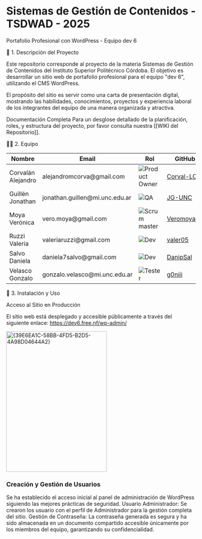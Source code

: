 # Sistemas de Gestión de Contenidos - TSDWAD - 2025

Portafolio Profesional con WordPress - Equipo dev 6

📜 1. Descripción del Proyecto

Este repositorio corresponde al proyecto de la materia Sistemas de Gestión de Contenidos del Instituto Superior Politécnico Córdoba. El objetivo es desarrollar un sitio web de portafolio profesional para el equipo "dev 6", utilizando el CMS WordPress.

El propósito del sitio es servir como una carta de presentación digital, mostrando las habilidades, conocimientos, proyectos y experiencia laboral de los integrantes del equipo de una manera organizada y atractiva.

Documentación Completa
Para un desglose detallado de la planificación, roles, y estructura del proyecto, por favor consulta nuestra [[WIKI del Repositorio]].

👨‍💻 2. Equipo

<table>
  <thead>
    <tr>
      <th>Nombre</th>
      <th>Email</th>
      <th>Rol</th>
      <th>GitHub</th>
    </tr>
  </thead>
  <tbody>
    <tr>
      <td>Corvalán Alejandro</td>
      <td>alejandromcorva@gmail.com</td>
      <td><img src="https://img.shields.io/badge/Product%20Owner-4B0082?style=for-the-badge" alt="Product Owner" /></td>
      <td><a href="https://github.com/Corval-LC">Corval-LC</a></td>
    </tr>
    <tr>
      <td>Guillén Jonathan</td>
      <td>jonathan.guillen@mi.unc.edu.ar</td>
      <td><img src="https://img.shields.io/badge/QA-DC143C?style=for-the-badge" alt="QA" /></td>
      <td><a href="https://github.com/JG-UNC">JG-UNC</a></td>
    </tr>
    <tr>
      <td>Moya Verónica</td>
      <td>vero.moya@gmail.com</td>
      <td><img src="https://img.shields.io/badge/Scrum%20master-2E8B57?style=for-the-badge" alt="Scrum master" /></td>
      <td><a href="https://github.com/Veromoya95">Veromoya95</a></td>
    </tr>
    <tr>
      <td>Ruzzi Valeria</td>
      <td>valeriaruzzi@gmail.com</td>
      <td><img src="https://img.shields.io/badge/Dev-DAA520?style=for-the-badge" alt="Dev" /></td>
      <td><a href="https://github.com/valer05">valer05</a></td>
    </tr>
    <tr>
      <td>Salvo Daniela</td>
      <td>daniela7salvo@gmail.com</td>
      <td><img src="https://img.shields.io/badge/Dev-DAA520?style=for-the-badge" alt="Dev" /></td>
      <td><a href="https://github.com/DanipSal">DanipSal</a></td>
    </tr>
    <tr>
      <td>Velasco Gonzalo</td>
      <td>gonzalo.velasco@mi.unc.edu.ar</td>
      <td><img src="https://img.shields.io/badge/Tester-4682B4?style=for-the-badge" alt="Tester" /></td>
      <td><a href="https://github.com/g0niii">g0niii</a></td>
    </tr>
  </tbody>
</table>

🚀 3. Instalación y Uso

Acceso al Sitio en Producción

El sitio web está desplegado y accesible públicamente a través del siguiente enlace:
https://dev6.free.nf/wp-admin/

<img width="267" height="373" alt="{39E6EA1C-58BB-4FD5-B2D5-4A98D04644A2}" src="https://github.com/user-attachments/assets/b809469a-b57d-47fb-9b6d-85ba65f3a5e0" />

### Creación y Gestión de Usuarios
Se ha establecido el acceso inicial al panel de administración de WordPress siguiendo las mejores prácticas de seguridad.
Usuario Administrador: Se crearon los usuario con el perfil de Administrador para la gestión completa del sitio. 
Gestión de Contraseña: La contraseña generada es segura y ha sido almacenada en un documento compartido accesible únicamente por los miembros del equipo, garantizando su confidencialidad.


